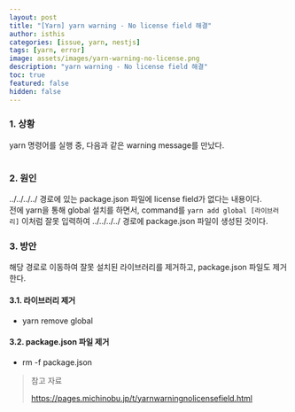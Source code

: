 ```yaml
---
layout: post
title: "[Yarn] yarn warning - No license field 해결"
author: isthis
categories: [issue, yarn, nestjs]
tags: [yarn, error]
image: assets/images/yarn-warning-no-license.png
description: "yarn warning - No license field 해결"
toc: true
featured: false
hidden: false
---
```


### 1. 상황

yarn 명령어를 실행 중, 다음과 같은 warning message를 만났다.

<figure><img src="../../assets/images/yarn-warning-no-license.png" alt=""><figcaption></figcaption></figure>

### 2. 원인

../../../../ 경로에 있는 package.json 파일에 license field가 없다는 내용이다.\
전에 yarn을 통해 global 설치를 하면서, command를 `yarn add global [라이브러리]` 이처럼 잘못 입력하여 ../../../../ 경로에 package.json 파일이 생성된 것이다.

### 3. 방안

해당 경로로 이동하여 잘못 설치된 라이브러리를 제거하고, package.json 파일도 제거한다.

#### 3.1. 라이브러리 제거

- yarn remove global

#### 3.2. package.json 파일 제거

- rm -f package.json

> 참고 자료
>
> <https://pages.michinobu.jp/t/yarnwarningnolicensefield.html>
